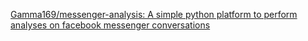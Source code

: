 
[Gamma169/messenger-analysis: A simple python platform to perform analyses on facebook messenger conversations](https://github.com/Gamma169/messenger-analysis)
